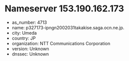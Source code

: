 # Nameserver 153.190.162.173

* as_number: 4713
* name: p327173-ipngn2002031takakise.saga.ocn.ne.jp.
* city: Umeda
* country: JP
* organization: NTT Communications Corporation
* version: Unknown
* dnssec: Unknown
